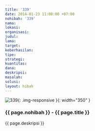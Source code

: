 ```yaml
---
title: '339'
date: 2014-01-23 11:08:00 +07:00
nohibah: '339'
nama: 
lokasi: 
organisasi: 
judul: 
lama: 
target: 
keberhasilan: 
tipe: 
strategi: 
kuantitas: 
dana: 
deskripsi: 
masalah: 
solusi: 
layout: hibah
---
```


![339](/static/img/hibahcms/339.png){: .img-responsive }{: width="350" }

### {{ page.nohibah }} - {{ page.title }}

{{ page.deskripsi }}
